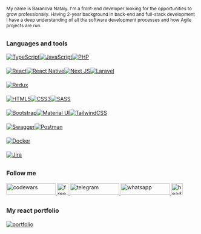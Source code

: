 ## <p style="font-size: 12px; font-weight: 400">My name is Baranova Nataly. I'm a front-end developer looking for the opportunities to grow professionally. Having 2-year background in back-end and full-stack development I have a deep understanding of all the software development processes and how Agile projects are run.</p>

## <p style='font-size: 16px'>Languages and tools</p>
<div style="display: flex; margin-bottom: 20px;">
  <a href="https://www.typescriptlang.org/">
    <img alt="TypeScript" src="https://img.shields.io/badge/typescript-%23007ACC.svg?style=for-the-badge&logo=typescript&logoColor=white"/>
  </a>
  <a href="https://developer.mozilla.org/en-US/docs/Web/JavaScript">
    <img alt="JavaScript" src="https://img.shields.io/badge/javascript-%23323330.svg?style=for-the-badge&logo=javascript&logoColor=%23F7DF1E"/>
  </a>
  <a href="https://www.php.net/">
    <img alt="PHP" src="https://img.shields.io/badge/php-%23777BB4.svg?style=for-the-badge&logo=php&logoColor=white"/>
  </a>
</div>

<div style="display: flex; margin-bottom: 20px;">
  <a href="https://reactjs.org/">
    <img alt="React" src="https://img.shields.io/badge/react-%2320232a.svg?style=for-the-badge&logo=react&logoColor=%2361DAFB"/>
  </a>
  <a href="https://reactnative.dev/">
    <img alt="React Native" src="https://img.shields.io/badge/react_native-%2320232a.svg?style=for-the-badge&logo=react&logoColor=%2361DAFB"/>
  </a>
  <a href="https://nextjs.org/">
    <img alt="Next JS" src="https://img.shields.io/badge/nextjs-%23000000.svg?style=for-the-badge&logo=next.js&logoColor=white"/>
  </a>
  <a href="https://laravel.com/">
    <img alt="Laravel" src="https://img.shields.io/badge/laravel-%23FF2D20.svg?style=for-the-badge&logo=laravel&logoColor=white"/>
  </a>
</div>

<div style="display: flex; margin-bottom: 20px;">
  <a href="https://redux.js.org/">
    <img alt="Redux" src="https://img.shields.io/badge/redux-%23593d88.svg?style=for-the-badge&logo=redux&logoColor=white"/>
  </a>
</div>

<div style="display: flex; margin-bottom: 20px;">
  <a href="https://developer.mozilla.org/en-US/docs/Web/HTML">
    <img alt="HTML5" src="https://img.shields.io/badge/html5-%23E34F26.svg?style=for-the-badge&logo=html5&logoColor=white"/>
  </a>
  <a href="https://developer.mozilla.org/en-US/docs/Web/CSS">
    <img alt="CSS3" src="https://img.shields.io/badge/css3-%231572B6.svg?style=for-the-badge&logo=css3&logoColor=white"/>
  </a>
  <a href="https://sass-lang.com/">
    <img alt="SASS" src="https://img.shields.io/badge/SASS-hotpink.svg?style=for-the-badge&logo=SASS&logoColor=white"/>
  </a>
</div>

<div style="display: flex; margin-bottom: 20px;">
  <a href="https://getbootstrap.com/">
    <img alt="Bootstrap" src="https://img.shields.io/badge/bootstrap-%23563D7C.svg?style=for-the-badge&logo=bootstrap&logoColor=white"/>
  </a>
  <a href="https://mui.com/">
    <img alt="Material UI" src="https://img.shields.io/badge/materialui-%230081CB.svg?style=for-the-badge&logo=material-ui&logoColor=white"/>
  </a>
  <a href="https://tailwindcss.com/">
    <img alt="TailwindCSS" src="https://img.shields.io/badge/tailwindcss-%2338B2AC.svg?style=for-the-badge&logo=tailwind-css&logoColor=white"/>
  </a>
</div>
<div style="display: flex; margin-bottom: 20px;">
  <a href="https://swagger.io/">
    <img alt="Swagger" src="https://img.shields.io/badge/-Swagger-%23Clojure?style=for-the-badge&logo=swagger&logoColor=white"/>
  </a>
  <a href="https://www.postman.com/">
    <img alt="Postman" src="https://img.shields.io/badge/Postman-FF6C37?style=for-the-badge&logo=postman&logoColor=white"/>
  </a>
</div>
<div style="display: flex; margin-bottom: 20px;">
  <a href="https://www.docker.com/">
    <img alt="Docker" src="https://img.shields.io/badge/docker-%230db7ed.svg?style=for-the-badge&logo=docker&logoColor=white"/>
  </a>
</div>
<div style="display: flex; margin-bottom: 20px;">
  <a href="https://www.atlassian.com/software/jira">
    <img alt="Jira" src="https://img.shields.io/badge/jira-%230A0FFF.svg?style=for-the-badge&logo=jira&logoColor=white"/>
  </a>
</div>

## <p style='font-size: 16px'>Follow me</p>
<a href="https://www.codewars.com/users/borashek32">
  <img src="https://img.shields.io/badge/codewars-0a1929?style=for-the-badge&logo=Codewars&logoColor=9b1a7a" alt="codewars" width="130" height="30">
</a>
<a href="https://www.freecodecamp.org/fccba5044a8-8a7a-4ad2-89f4-a1656ea7e893">
  <img src="https://img.shields.io/badge/freecodecamp-0a1929?style=for-the-badge&logo=freecodecamp&logoColor=9b1a7a" alt="freecodecamp" width="30" height="30">
</a>
<a href="https://t.me/HuskyJack">
  <img src="https://img.shields.io/badge/telegram-0a1929?style=for-the-badge&logo=telegram&logoColor=9b1a7a" alt="telegram" width="130" height="30">
</a>
<a href="https://t.me/+79169174630">
  <img src="https://img.shields.io/badge/whatsapp-0a1929?style=for-the-badge&logo=whatsapp&logoColor=9b1a7a" alt="whatsapp" width="130" height="30">
</a>
<a href="https://hh.ru/resume/216762bfff0b0c54410039ed1f654766425662">
  <img src="https://upload.wikimedia.org/wikipedia/commons/7/79/HeadHunter_logo.png" alt="headhunters" width="30" height="30">
</a>

## <p style='font-size: 16px'>My react portfolio</p>
[![portfolio](https://img.shields.io/badge/portfolio-0a1929?style=for-the-badge&logo=portfo&logoColor=9b1a7a>)](https://borashek32.github.io/portfolio/)
